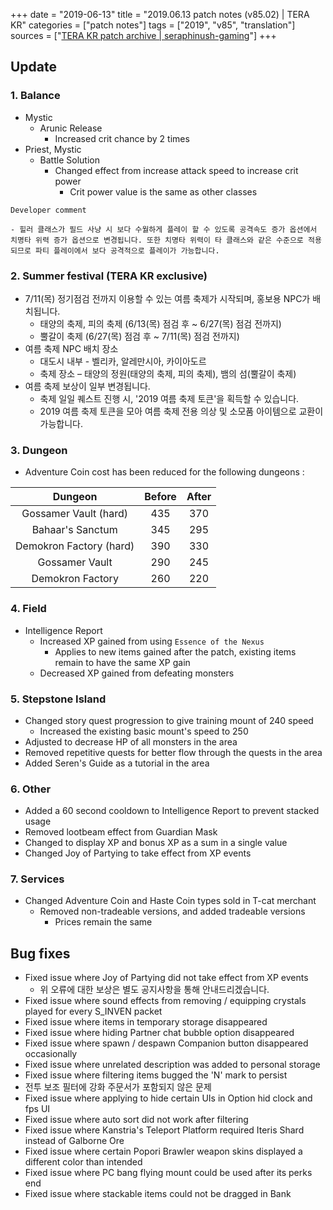 +++
date = "2019-06-13"
title = "2019.06.13 patch notes (v85.02) | TERA KR"
categories = ["patch notes"]
tags = ["2019", "v85", "translation"]
sources = ["[TERA KR patch archive | seraphinush-gaming](/ko/patch/2019/v85-02)"]
+++

## Update

### **1.** Balance
- Mystic
  - Arunic Release
    - Increased crit chance by 2 times
- Priest, Mystic
  - Battle Solution
    - Changed effect from increase attack speed to increase crit power
      - Crit power value is the same as other classes

```
Developer comment

- 힐러 클래스가 필드 사냥 시 보다 수월하게 플레이 할 수 있도록 공격속도 증가 옵션에서 치명타 위력 증가 옵션으로 변경됩니다. 또한 치명타 위력이 타 클래스와 같은 수준으로 적용되므로 파티 플레이에서 보다 공격적으로 플레이가 가능합니다.
```

### **2.** Summer festival (TERA KR exclusive)
- 7/11(목) 정기점검 전까지 이용할 수 있는 여름 축제가 시작되며, 홍보용 NPC가 배치됩니다.
  - 태양의 축제, 피의 축제 (6/13(목) 점검 후 ~ 6/27(목) 점검 전까지)
  - 뿔갈이 축제 (6/27(목) 점검 후 ~ 7/11(목) 점검 전까지)
- 여름 축제 NPC 배치 장소
  - 대도시 내부 - 벨리카, 알레만시아, 카이아도르
  - 축제 장소 – 태양의 정원(태양의 축제, 피의 축제), 뱀의 섬(뿔갈이 축제)
- 여름 축제 보상이 일부 변경됩니다.
  - 축제 일일 퀘스트 진행 시, '2019 여름 축제 토큰'을 획득할 수 있습니다.
  - 2019 여름 축제 토큰을 모아 여름 축제 전용 의상 및 소모품 아이템으로 교환이 가능합니다.

### **3.** Dungeon
- Adventure Coin cost has been reduced for the following dungeons :

| Dungeon | Before | After |
| :-: | :-: | :-: |
| Gossamer Vault (hard) | 435 | 370 |
| Bahaar's Sanctum | 345 | 295 |
| Demokron Factory (hard) | 390 | 330 |
| Gossamer Vault | 290 | 245 |
| Demokron Factory | 260 | 220 |

### **4.** Field
- Intelligence Report
  - Increased XP gained from using `Essence of the Nexus`
    - Applies to new items gained after the patch, existing items remain to have the same XP gain
  - Decreased XP gained from defeating monsters

### **5.** Stepstone Island
- Changed story quest progression to give training mount of 240 speed
  - Increased the existing basic mount's speed to 250
- Adjusted to decrease HP of all monsters in the area
- Removed repetitive quests for better flow through the quests in the area
- Added Seren's Guide as a tutorial in the area

### **6.** Other
- Added a 60 second cooldown to Intelligence Report to prevent stacked usage
- Removed lootbeam effect from Guardian Mask
- Changed to display XP and bonus XP as a sum in a single value
- Changed Joy of Partying to take effect from XP events

### **7.** Services
- Changed Adventure Coin and Haste Coin types sold in T-cat merchant
  - Removed non-tradeable versions, and added tradeable versions
    - Prices remain the same

## Bug fixes

- Fixed issue where Joy of Partying did not take effect from XP events
  - 위 오류에 대한 보상은 별도 공지사항을 통해 안내드리겠습니다.
- Fixed issue where sound effects from removing / equipping crystals played for every S_INVEN packet
- Fixed issue where items in temporary storage disappeared
- Fixed issue where hiding Partner chat bubble option disappeared
- Fixed issue where spawn / despawn Companion button disappeared occasionally
- Fixed issue where unrelated description was added to personal storage
- Fixed issue where filtering items bugged the 'N' mark to persist
- 전투 보조 필터에 강화 주문서가 포함되지 않은 문제
- Fixed issue where applying to hide certain UIs in Option hid clock and fps UI
- Fixed issue where auto sort did not work after filtering
- Fixed issue where Kanstria's Teleport Platform required Iteris Shard instead of Galborne Ore
- Fixed issue where certain Popori Brawler weapon skins displayed a different color than intended
- Fixed issue where PC bang flying mount could be used after its perks end
- Fixed issue where stackable items could not be dragged in Bank
